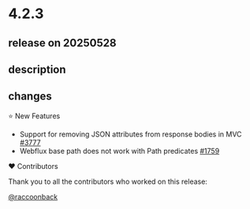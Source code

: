 # 4.2.3

## release on 20250528
## description
## changes
⭐ New Features

* Support for removing JSON attributes from response bodies in MVC <a href="https://github.com/spring-cloud/spring-cloud-gateway/pull/3777" data-hovercard-type="pull_request" data-hovercard-url="/spring-cloud/spring-cloud-gateway/pull/3777/hovercard">#3777</a>
* Webflux base path does not work with Path predicates <a href="https://github.com/spring-cloud/spring-cloud-gateway/issues/1759" data-hovercard-type="issue" data-hovercard-url="/spring-cloud/spring-cloud-gateway/issues/1759/hovercard">#1759</a>

❤️ Contributors

Thank you to all the contributors who worked on this release:

<a class="user-mention notranslate" data-hovercard-type="user" data-hovercard-url="/users/raccoonback/hovercard" data-octo-click="hovercard-link-click" data-octo-dimensions="link_type:self" href="https://github.com/raccoonback">@raccoonback</a>

